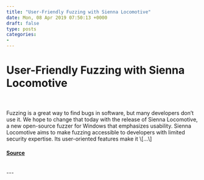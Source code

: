 ```yaml
---
title: "User-Friendly Fuzzing with Sienna Locomotive"
date: Mon, 08 Apr 2019 07:50:13 +0000
draft: false
type: posts
categories: 
- 
---
```

# User-Friendly Fuzzing with Sienna Locomotive

<br/>

<br/>
Fuzzing is a great way to find bugs in software, but many developers don’t use it. We hope to change that today with the release of Sienna Locomotive, a new open-source fuzzer for Windows that emphasizes usability. Sienna Locomotive aims to make fuzzing accessible to developers with limited security expertise. Its user-oriented features make it \[…\]

#### [Source](https://blog.trailofbits.com/2019/04/08/user-friendly-fuzzing-with-sienna-locomotive/)

<br/>
---
